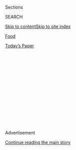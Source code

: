 <div id="app">

<div>

<div>

<div>

<div class="NYTAppHideMasthead css-1q2w90k e1suatyy0">

<div class="section css-ui9rw0 e1suatyy2">

<div class="css-eph4ug er09x8g0">

<div class="css-6n7j50">

</div>

<span class="css-1dv1kvn">Sections</span>

<div class="css-10488qs">

<span class="css-1dv1kvn">SEARCH</span>

</div>

[Skip to content](#site-content)[Skip to site
index](#site-index)

</div>

<div id="masthead-section-label" class="css-1wr3we4 eaxe0e00">

[Food](https://www.nytimes3xbfgragh.onion/section/food)

</div>

<div class="css-10698na e1huz5gh0">

</div>

</div>

<div id="masthead-bar-one" class="section hasLinks css-15hmgas e1csuq9d3">

<div class="css-uqyvli e1csuq9d0">

</div>

<div class="css-1uqjmks e1csuq9d1">

</div>

<div class="css-9e9ivx">

[](https://myaccount.nytimes3xbfgragh.onion/auth/login?response_type=cookie&client_id=vi)

</div>

<div class="css-1bvtpon e1csuq9d2">

[Today’s
Paper](https://www.nytimes3xbfgragh.onion/section/todayspaper)

</div>

</div>

</div>

</div>

<div data-aria-hidden="false">

<div id="site-content" data-role="main">

<div>

<div class="css-1aor85t" style="opacity:0.000000001;z-index:-1;visibility:hidden">

<div class="css-1hqnpie">

<div class="css-epjblv">

<span class="css-17xtcya">[Food](/section/food)</span><span class="css-x15j1o">|</span><span class="css-fwqvlz">A
Full-Throated Defense of Traditional Indian
Cooking</span>

</div>

<div class="css-k008qs">

<div class="css-1iwv8en">

<span class="css-18z7m18"></span>

<div>

</div>

</div>

<span class="css-1n6z4y">https://nyti.ms/2zlmOmn</span>

<div class="css-1705lsu">

<div class="css-4xjgmj">

<div class="css-4skfbu" data-role="toolbar" data-aria-label="Social Media Share buttons, Save button, and Comments Panel with current comment count" data-testid="share-tools">

  - 
  - 
  - 
  - 
    
    <div class="css-6n7j50">
    
    </div>

  - 
  - 

</div>

</div>

</div>

</div>

</div>

</div>

<div class="css-13pd83m">

</div>

<div id="top-wrapper" class="css-1sy8kpn">

<div id="top-slug" class="css-l9onyx">

Advertisement

</div>

[Continue reading the main
story](#after-top)

<div class="ad top-wrapper" style="text-align:center;height:100%;display:block;min-height:250px">

<div id="top" class="place-ad" data-position="top" data-size-key="top">

</div>

</div>

<div id="after-top">

</div>

</div>

<div id="sponsor-wrapper" class="css-1hyfx7x">

<div id="sponsor-slug" class="css-19vbshk">

Supported by

</div>

[Continue reading the main
story](#after-sponsor)

<div id="sponsor" class="ad sponsor-wrapper" style="text-align:center;height:100%;display:block">

</div>

<div id="after-sponsor">

</div>

</div>

[Restaurant
Review](/column/restaurant-review "Restaurant Review")

<div class="css-1vkm6nb ehdk2mb0">

# A Full-Throated Defense of Traditional Indian Cooking

</div>

<div class="sizeMedium layoutHorizontal css-1ccaq62 ejvbdkh1">

[](https://www.nytimes3xbfgragh.onion/slideshow/2018/11/20/dining/adda-indian-restaurant-nyc.html)

<div class="css-5nx6oe">

## Indian Cuisine for People Who Love Spices

<div class="css-1xhl2m">

10 Photos

View Slide Show
<span class="css-t4350i">›</span>

</div>

</div>

<div class="css-79elbk">

<div class="css-hyytny">

</div>

![](https://static01.graylady3jvrrxbe.onion/images/2018/11/21/dining/21REST-slide-WLIU/21REST-slide-WLIU-articleLarge.jpg?quality=75&auto=webp&disable=upscale)

</div>

<div class="css-17ai7jg e15qwgfe0">

<span class="css-16f3y1r e13ogyst0">An Rong Xu for The New York
Times</span>

</div>

</div>

<div class="css-170u9t6">

<div class="css-jh549l" data-testid="restaurant-review-header">

<div class="css-83hgbf">

  - Adda Indian Canteen  
    **<span>NYT Critic's Pick</span>
    <span class="css-z4hz5">★★</span>
    Indian
    $$
    <span>31-31 Thomson Avenue</span>
    718-433-3888

</div>

[Reserve a
Table](https://www.yelp.com/reservations/adda-long-island-city)

When you make a reservation at an independently reviewed restaurant
through our site, we earn an affiliate commission.

</div>

</div>

<div class="css-xt80pu e12qa4dv0">

<div class="css-18e8msd">

<div class="css-vp77d3 epjyd6m0">

<div class="css-1baulvz">

By [<span class="css-1baulvz last-byline" itemprop="name">Pete
Wells</span>](https://www.nytimes3xbfgragh.onion/by/pete-wells)

</div>

</div>

  - Nov. 20,
    2018

  - 
    
    <div class="css-4xjgmj">
    
    <div class="css-d8bdto" data-role="toolbar" data-aria-label="Social Media Share buttons, Save button, and Comments Panel with current comment count" data-testid="share-tools">
    
      - 
      - 
      - 
      - 
        
        <div class="css-6n7j50">
        
        </div>
    
      - 
      - 
    
    </div>
    
    </div>

</div>

</div>

<div class="section meteredContent css-1r7ky0e" name="articleBody" itemprop="articleBody">

<div class="css-1fanzo5 StoryBodyCompanionColumn">

<div class="css-53u6y8">

Something has been missing from New York’s current Indian restaurant
scene, but I wasn’t sure what it was until I ate the kaleji masala at
[Adda Indian Canteen](https://www.addanyc.com/) in Long Island City,
Queens.

Modernization is the theme unifying many of the Indian restaurants that
have taken root around the city over the past few years. At the rarefied
end of the spectrum, we have [Indian
Accent](https://www.nytimes3xbfgragh.onion/2016/05/25/dining/indian-accent-restaurant-review.html)
bringing the cuisine into line with the intricate techniques and plating
that can land restaurants on the itineraries of list-clutching
gastrotourists. At the populist end, we’ve seen [Indian cooking
gastro-pubbed](https://www.nytimes3xbfgragh.onion/2018/03/13/dining/indian-restaurants-manhattan-babu-ji.html)
by [Babu
Ji](https://www.nytimes3xbfgragh.onion/2015/09/09/dining/hungry-city-babu-ji-east-village.html)
and other new places that try to make non-desis feel at home with
house-party vibes, beer in a self-service fridge, and dishes like naan
pizzas and samosa burgers.

New York hasn’t seen nearly as many recently opened restaurants devoted
to the pure, original stuff that is getting modernized. The snacks
pitched together in a blur by hawkers at folding tables and rolling
carts by the side of the road; the gravy-soaked stews and sauceless dry
curries patiently made from 25 or so vegetables and seasonings, all of
them chopped, ground, fried and simmered at home by those keepers of the
culinary flame known collectively as the aunties — we’ve seen
interpretations of this food, squeezed from eyedroppers and prepared for
their photo shoots with edible flowers. But new places cooking the
genuine article have been scarce.

There is a problem of missing context here; twists on tradition don’t
really resonate when tradition is hard to find in its untwisted form.
And for anyone who truly loves Indian cooking, there is a more pressing
problem of missing flavor. Five dots of tandoori-spice oil just won’t
land on the taste buds with the impact of a full plate of charred and
steaming tandoori chicken, no matter how evenly spaced those dots are.

</div>

</div>

<div class="css-1fanzo5 StoryBodyCompanionColumn">

<div class="css-53u6y8">

I hadn’t given much thought to either problem, to tell the truth, until
I made it to the out-of-the-way patch of Long Island City where Adda
Indian Canteen operates. This is not the part of that neighborhood where
high-rise apartments grow overnight and Amazon will soon tiptoe in with
25,000 employees. Adda is east of all that, under a National Guard
recruiting office, surrounded by a thicket of railroad tracks and
highway overpasses. Unless you are looking for it, you are not likely to
end up in the small dining room, in which Indian tabloids have been
upcycled as wallpaper.

</div>

</div>

<div class="css-79elbk" data-testid="photoviewer-wrapper">

<div class="css-z3e15g" data-testid="photoviewer-wrapper-hidden">

</div>

<div class="css-1a48zt4 ehw59r15" data-testid="photoviewer-children">

![<span class="css-16f3y1r e13ogyst0" data-aria-hidden="true">Chintan
Pandya, the chef, cooks for people who enjoy
spices.</span><span class="css-cnj6d5 e1z0qqy90" itemprop="copyrightHolder"><span class="css-1ly73wi e1tej78p0">Credit...</span><span>An
Rong Xu for The New York
Times</span></span>](https://static01.graylady3jvrrxbe.onion/images/2018/11/21/dining/21rest2/merlin_146602671_ee4b6742-bf89-4e95-91e2-bb980f29e850-articleLarge.jpg?quality=75&auto=webp&disable=upscale)

</div>

</div>

<div class="css-1fanzo5 StoryBodyCompanionColumn">

<div class="css-53u6y8">

Once I’d found it, one of the first things I ate was the kaleji masala,
chicken livers in a dark gravy seasoned with fresh ginger and garam
masala. Right away I realized that this was the kind of Indian food the
city has been hungry for, or at least the kind that I’d been hungry for:
made with care but no pretense; seasoned for people who love the
interplay of spices; presented without apology in all its brown, lumpy
glory; and complex in ways that demand full attention.

Adda (ah DAH) Indian Canteen was opened in September by Roni Mazumdar,
who owns it, and Chintan Pandya, who is the chef. The two men already
run [Rahi](https://www.rahinyc.com/), in Greenwich Village, perhaps the
best of the casual, modernizing Indian restaurants, where Mr. Pandya
serves original notions like tandoori skate and sends almost everything
out of the kitchen decorated with edible flowers.

They’ve taken another angle at Adda, mining family recipes and the
lessons Mr. Pandya absorbed from civilian cooks around India. The menu
travels beyond the standard north Indian dishes most New Yorkers already
know, but even those dishes, when they appear, are prepared so
emphatically that they don’t resemble anything else in town. Adda is a
lusty, full-throated defense of traditional cooking.

</div>

</div>

<div class="css-1fanzo5 StoryBodyCompanionColumn">

<div class="css-53u6y8">

Saag paneer, the grayest of old gray mares in many Indian restaurants,
is coltishly energetic at Adda. The cheese is made in the kitchen, and
it’s gorgeously soft, while the saag is a tart and peppery mix of wilted
arugula, sorrel, spinach and mustard greens.

Mr. Pandya does very well by the class of sidewalk treats called chaat.
Each delivers the messy riot you’d hope for, busy with crunchy
hieroglyphs of fried noodles and splattered with yogurt and tamarind
sauce. One chaat is anchored by a big kale fritter, another by several
smaller chips of battered, spiced lentil cakes, and a third by fried
smashed potatoes and chickpeas. But discerning chaat lovers should
probably go directly to the dahi batata puri, soft potato packed into
hollow globes of fried dough that you can pick up and eat with your
fingers, like chocolates.

Anything that passes through Adda’s tandoor is worth investigating.
Seekh kebabs, made with lamb that’s coarsely ground by hand, come out of
the tandoor juicier and pinker than the usual; Mumbai-style tandoori
macchi, a skewered pompano rubbed with ground mustard seeds and
cilantro, is lightly charred and smoky after roasting, but still moist;
bhatti da murgh, a double-marinated chicken thigh and drumstick, is so
thickly crusted with coriander and cumin that it crunches when you bite
it.

</div>

</div>

<div class="css-79elbk" data-testid="photoviewer-wrapper">

<div class="css-z3e15g" data-testid="photoviewer-wrapper-hidden">

</div>

<div class="css-1a48zt4 ehw59r15" data-testid="photoviewer-children">

<div class="css-1xdhyk6 erfvjey0">

<span class="css-1ly73wi e1tej78p0">Image</span>

<div class="css-zjzyr8">

<div data-testid="lazyimage-container" style="height:257.77777777777777px">

</div>

</div>

</div>

<span class="css-16f3y1r e13ogyst0" data-aria-hidden="true">Adda serves
home-style cooking from around India, like the Lucknow biryani at
center.</span><span class="css-cnj6d5 e1z0qqy90" itemprop="copyrightHolder"><span class="css-1ly73wi e1tej78p0">Credit...</span><span>An
Rong Xu for The New York Times</span></span>

</div>

</div>

<div class="css-1fanzo5 StoryBodyCompanionColumn">

<div class="css-53u6y8">

My server expressed an enthusiasm about the poussin — plunged into the
tandoor in one piece after marinating in vinegar, yogurt, fresh red
chiles and kala namak, the sulfurous black salt of India — that you
typically find in new converts to a cult. After tasting it, I was ready
to join.

He was enthusiastic about almost everything, as it turned out; the
service at Adda is nothing if not eager to talk up the food. (Getting
your water glass refilled is another story.) Placing a dish of yogurt
and pomegranate seeds next to the goat biryani that is steamed under a
lid of dough, he said, “This is going to be your best friend when the
spice in the biryani starts to hit you.” It was, in fact, one of the
fiercest biryanis I’ve ever met, and the yogurt tamed it so that I could
taste the tender goat meat and crisp, bittersweet fried onions.

Few things on the menu are quite as chile-drenched as the biryani, but
Mr. Pandya definitely favors India’s more intense flavors. Adda is not
big on soft-spoken cream sauces; the coconut milk in the Malvani prawn
curry from the South Konkan coast, for instance, has a pronounced kick.
(It’s very good if you get it on a night when the prawns are firm and
not spongy.) And while Adda does serve some vegetables, it would not
make my list of the 20 best local Indian restaurants for vegetarians.

</div>

</div>

<div class="css-1fanzo5 StoryBodyCompanionColumn">

<div class="css-53u6y8">

It would, however, be the place I’d send you if you want to know how
good Delhi butter chicken can be. Or if you don’t yet believe that rara
gosht, chunks of lamb stewed on the bone with spiced minced lamb, is not
redundant but luxurious.

And Adda is the first restaurant I’d tell you about if you woke up one
morning hungry for bheja fry, goat brains cooked with onions, ginger and
a considerable number of fresh green chiles. “Like soft scrambled eggs,”
our server said, accurately. I might point out that a typical Indian
bheja fry is drier, with a higher ratio of brains to sauce. But I would
not necessarily mean that as a complaint.

*Follow* *[NYT Food on Twitter](https://twitter.com/nytfood)* *and*
*[NYT Cooking on Instagram](https://www.instagram.com/nytcooking/),*
*[Facebook](https://www.facebookcorewwwi.onion/nytcooking/)* *and*
*[Pinterest](https://www.pinterest.com/nytcooking/).* *[Get regular
updates from NYT Cooking, with recipe suggestions, cooking tips and
shopping
advice](https://www.nytimes3xbfgragh.onion/newsletters/cooking).*

</div>

</div>

</div>

<div>

</div>

<div>

</div>

<div>

</div>

<div>

<div id="bottom-wrapper" class="css-1ede5it">

<div id="bottom-slug" class="css-l9onyx">

Advertisement

</div>

[Continue reading the main
story](#after-bottom)

<div id="bottom" class="ad bottom-wrapper" style="text-align:center;height:100%;display:block;min-height:90px">

</div>

<div id="after-bottom">

</div>

</div>

</div>

</div>

</div>

## Site Index

<div>

</div>

## Site Information Navigation

  - [© <span>2020</span> <span>The New York Times
    Company</span>](https://help.nytimes3xbfgragh.onion/hc/en-us/articles/115014792127-Copyright-notice)

<!-- end list -->

  - [NYTCo](https://www.nytco.com/)
  - [Contact
    Us](https://help.nytimes3xbfgragh.onion/hc/en-us/articles/115015385887-Contact-Us)
  - [Work with us](https://www.nytco.com/careers/)
  - [Advertise](https://nytmediakit.com/)
  - [T Brand Studio](http://www.tbrandstudio.com/)
  - [Your Ad
    Choices](https://www.nytimes3xbfgragh.onion/privacy/cookie-policy#how-do-i-manage-trackers)
  - [Privacy](https://www.nytimes3xbfgragh.onion/privacy)
  - [Terms of
    Service](https://help.nytimes3xbfgragh.onion/hc/en-us/articles/115014893428-Terms-of-service)
  - [Terms of
    Sale](https://help.nytimes3xbfgragh.onion/hc/en-us/articles/115014893968-Terms-of-sale)
  - [Site
    Map](https://spiderbites.nytimes3xbfgragh.onion)
  - [Help](https://help.nytimes3xbfgragh.onion/hc/en-us)
  - [Subscriptions](https://www.nytimes3xbfgragh.onion/subscription?campaignId=37WXW)

</div>

</div>

</div>

</div>
